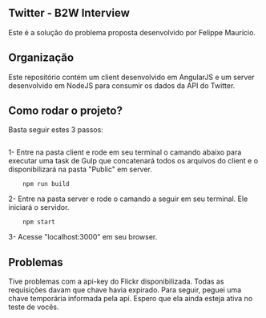 ## Twitter - B2W Interview

Este é a solução do problema proposta desenvolvido por Felippe Maurício. 

## Organização

Este repositório contém um client desenvolvido em AngularJS e um server desenvolvido em NodeJS para consumir os dados da API do Twitter.

## Como rodar o projeto?

Basta seguir estes 3 passos:

````
````

1- Entre na pasta client e rode em seu terminal o camando abaixo para executar uma task de Gulp que concatenará todos os arquivos do client e o disponibilizará na pasta "Public" em server.
````
    npm run build
````

2- Entre na pasta server e rode o camando a seguir em seu terminal. Ele iniciará o servidor.
````
    npm start
````

3- Acesse "localhost:3000" em seu browser.


## Problemas


Tive problemas com a api-key do Flickr disponibilizada. Todas as requisições davam que chave havia expirado. Para seguir, peguei uma chave temporária informada pela api. Espero que ela ainda esteja ativa no teste de vocês.
